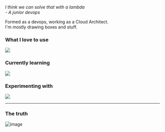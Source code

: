 *I think we can solve that with a lambda*  
*- A junior devops*

Formed as a devops, working as a Cloud Architect.  
I'm mostly drawing boxes and stuff.  

### What I love to use

[![](https://skillicons.dev/icons?i=kubernetes,docker,aws,azure,gcp,terraform,redhat,linux,gitlab,latex)](https://skillicons.dev)

### Currently learning

[![](https://skillicons.dev/icons?i=go,c,nix)](https://skillicons.dev)

### Experimenting with

[![](https://skillicons.dev/icons?i=ai,python,redis)](https://skillicons.dev)

---    

### The truth
![image]([https://i.imgflip.com/7evdaa.jpg])
